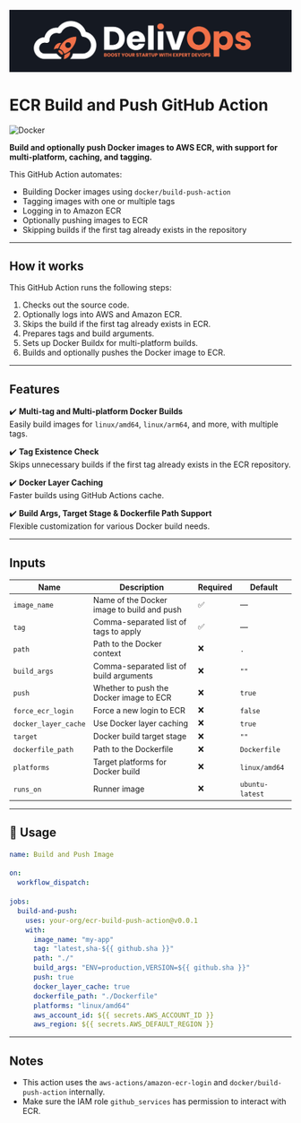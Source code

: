 
![image info](logo-small.jpeg)

# ECR Build and Push GitHub Action

![Docker](https://img.shields.io/badge/Docker-ECR-blue)

**Build and optionally push Docker images to AWS ECR, with support for multi-platform, caching, and tagging.**

This GitHub Action automates:
- Building Docker images using `docker/build-push-action`
- Tagging images with one or multiple tags
- Logging in to Amazon ECR
- Optionally pushing images to ECR
- Skipping builds if the first tag already exists in the repository

---

## How it works

This GitHub Action runs the following steps:

1. Checks out the source code.
2. Optionally logs into AWS and Amazon ECR.
3. Skips the build if the first tag already exists in ECR.
4. Prepares tags and build arguments.
5. Sets up Docker Buildx for multi-platform builds.
6. Builds and optionally pushes the Docker image to ECR.

---

## Features

✔️ **Multi-tag and Multi-platform Docker Builds**  
Easily build images for `linux/amd64`, `linux/arm64`, and more, with multiple tags.

✔️ **Tag Existence Check**  
Skips unnecessary builds if the first tag already exists in the ECR repository.

✔️ **Docker Layer Caching**  
Faster builds using GitHub Actions cache.

✔️ **Build Args, Target Stage & Dockerfile Path Support**  
Flexible customization for various Docker build needs.

---

## Inputs

| Name                | Description                                                  | Required | Default           |
|---------------------|--------------------------------------------------------------|----------|-------------------|
| `image_name`        | Name of the Docker image to build and push                   | ✅       | —                 |
| `tag`               | Comma-separated list of tags to apply                        | ✅       | —                 |
| `path`              | Path to the Docker context                                   | ❌       | `.`               |
| `build_args`        | Comma-separated list of build arguments                      | ❌       | `""`              |
| `push`              | Whether to push the Docker image to ECR                      | ❌       | `true`            |
| `force_ecr_login`   | Force a new login to ECR                                     | ❌       | `false`           |
| `docker_layer_cache`| Use Docker layer caching                                     | ❌       | `true`            |
| `target`            | Docker build target stage                                    | ❌       | `""`              |
| `dockerfile_path`   | Path to the Dockerfile                                       | ❌       | `Dockerfile`      |
| `platforms`         | Target platforms for Docker build                            | ❌       | `linux/amd64`     |
| `runs_on`           | Runner image                                                 | ❌       | `ubuntu-latest`   |



---

## 🚀 Usage

```yaml
name: Build and Push Image

on:
  workflow_dispatch:

jobs:
  build-and-push:
    uses: your-org/ecr-build-push-action@v0.0.1
    with:
      image_name: "my-app"
      tag: "latest,sha-${{ github.sha }}"
      path: "./"
      build_args: "ENV=production,VERSION=${{ github.sha }}"
      push: true
      docker_layer_cache: true
      dockerfile_path: "./Dockerfile"
      platforms: "linux/amd64"
      aws_account_id: ${{ secrets.AWS_ACCOUNT_ID }}
      aws_region: ${{ secrets.AWS_DEFAULT_REGION }}
```

---

## Notes

- This action uses the `aws-actions/amazon-ecr-login` and `docker/build-push-action` internally.
- Make sure the IAM role `github_services` has permission to interact with ECR.
